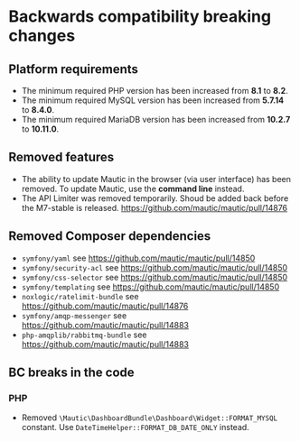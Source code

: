 # Backwards compatibility breaking changes

## Platform requirements
- The minimum required PHP version has been increased from **8.1** to **8.2**.
- The minimum required MySQL version has been increased from **5.7.14** to **8.4.0**.
- The minimum required MariaDB version has been increased from **10.2.7** to **10.11.0**.

## Removed features
- The ability to update Mautic in the browser (via user interface) has been removed. To update Mautic, use the **command line** instead.
- The API Limiter was removed temporarily. Shoud be added back before the M7-stable is released. https://github.com/mautic/mautic/pull/14876

## Removed Composer dependencies
- `symfony/yaml` see https://github.com/mautic/mautic/pull/14850
- `symfony/security-acl` see https://github.com/mautic/mautic/pull/14850
- `symfony/css-selector` see https://github.com/mautic/mautic/pull/14850
- `symfony/templating` see https://github.com/mautic/mautic/pull/14850
- `noxlogic/ratelimit-bundle` see https://github.com/mautic/mautic/pull/14876
- `symfony/amqp-messenger` see https://github.com/mautic/mautic/pull/14883
- `php-amqplib/rabbitmq-bundle` see https://github.com/mautic/mautic/pull/14883

## BC breaks in the code

### PHP
- Removed `\Mautic\DashboardBundle\Dashboard\Widget::FORMAT_MYSQL` constant. Use `DateTimeHelper::FORMAT_DB_DATE_ONLY` instead.
